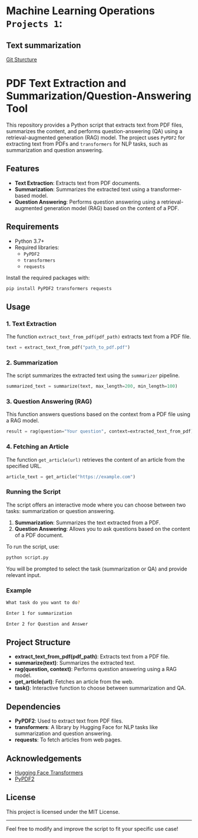 # Machine Learning Operations `Projects 1`:

## Text summarization
[Git Sturcture](https://miro.com/welcomeonboard/Z0VPSkswcHBrQWxpMnFBRUZ5Q01BVElmZlV5cW43bmMzNzcwbzRLQnkxNUtmeTFxTkNkNDVaSkZnWnhVbDhVdnwzNDU4NzY0NTk0NjQ5Mzc1NDMwfDI=?share_link_id=39513845299)



# PDF Text Extraction and Summarization/Question-Answering Tool

This repository provides a Python script that extracts text from PDF files, summarizes the content, and performs question-answering (QA) using a retrieval-augmented generation (RAG) model. The project uses `PyPDF2` for extracting text from PDFs and `transformers` for NLP tasks, such as summarization and question answering.

## Features
- **Text Extraction**: Extracts text from PDF documents.
- **Summarization**: Summarizes the extracted text using a transformer-based model.
- **Question Answering**: Performs question answering using a retrieval-augmented generation model (RAG) based on the content of a PDF.

## Requirements
- Python 3.7+
- Required libraries:
  - `PyPDF2`
  - `transformers`
  - `requests`

Install the required packages with:
```bash
pip install PyPDF2 transformers requests
```

## Usage

### 1. Text Extraction
The function `extract_text_from_pdf(pdf_path)` extracts text from a PDF file.
```python
text = extract_text_from_pdf("path_to_pdf.pdf")
```

### 2. Summarization
The script summarizes the extracted text using the `summarizer` pipeline.
```python
summarized_text = summarize(text, max_length=200, min_length=100)
```

### 3. Question Answering (RAG)
This function answers questions based on the context from a PDF file using a RAG model.
```python
result = rag(question="Your question", context=extracted_text_from_pdf)
```

### 4. Fetching an Article
The function `get_article(url)` retrieves the content of an article from the specified URL.
```python
article_text = get_article("https://example.com")
```

### Running the Script
The script offers an interactive mode where you can choose between two tasks: summarization or question answering.
1. **Summarization**: Summarizes the text extracted from a PDF.
2. **Question Answering**: Allows you to ask questions based on the content of a PDF document.

To run the script, use:
```bash
python script.py
```

You will be prompted to select the task (summarization or QA) and provide relevant input.

### Example
```bash
What task do you want to do?

Enter 1 for summarization

Enter 2 for Question and Answer
```

## Project Structure
- **extract_text_from_pdf(pdf_path)**: Extracts text from a PDF file.
- **summarize(text)**: Summarizes the extracted text.
- **rag(question, context)**: Performs question answering using a RAG model.
- **get_article(url)**: Fetches an article from the web.
- **task()**: Interactive function to choose between summarization and QA.

## Dependencies
- **PyPDF2**: Used to extract text from PDF files.
- **transformers**: A library by Hugging Face for NLP tasks like summarization and question answering.
- **requests**: To fetch articles from web pages.

## Acknowledgements
- [Hugging Face Transformers](https://huggingface.co/transformers/)
- [PyPDF2](https://pypdf2.readthedocs.io/en/latest/)

## License
This project is licensed under the MIT License.

---

Feel free to modify and improve the script to fit your specific use case!